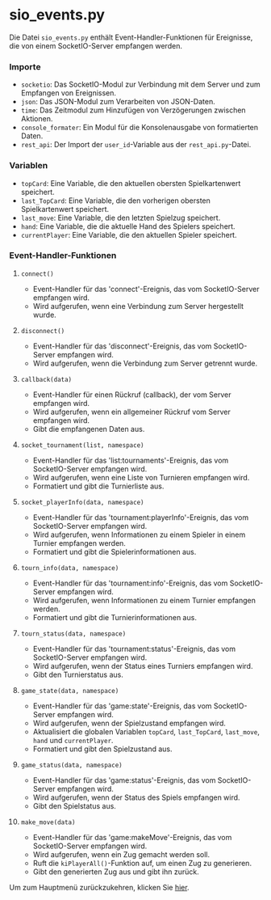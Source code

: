 # sio_events.py

Die Datei `sio_events.py` enthält Event-Handler-Funktionen für Ereignisse, die von einem SocketIO-Server empfangen werden.

### Importe
- `socketio`: Das SocketIO-Modul zur Verbindung mit dem Server und zum Empfangen von Ereignissen.
- `json`: Das JSON-Modul zum Verarbeiten von JSON-Daten.
- `time`: Das Zeitmodul zum Hinzufügen von Verzögerungen zwischen Aktionen.
- `console_formater`: Ein Modul für die Konsolenausgabe von formatierten Daten.
- `rest_api`: Der Import der `user_id`-Variable aus der `rest_api.py`-Datei.

### Variablen
- `topCard`: Eine Variable, die den aktuellen obersten Spielkartenwert speichert.
- `last_TopCard`: Eine Variable, die den vorherigen obersten Spielkartenwert speichert.
- `last_move`: Eine Variable, die den letzten Spielzug speichert.
- `hand`: Eine Variable, die die aktuelle Hand des Spielers speichert.
- `currentPlayer`: Eine Variable, die den aktuellen Spieler speichert.

### Event-Handler-Funktionen
1. `connect()`
   - Event-Handler für das 'connect'-Ereignis, das vom SocketIO-Server empfangen wird.
   - Wird aufgerufen, wenn eine Verbindung zum Server hergestellt wurde.

2. `disconnect()`
   - Event-Handler für das 'disconnect'-Ereignis, das vom SocketIO-Server empfangen wird.
   - Wird aufgerufen, wenn die Verbindung zum Server getrennt wurde.

3. `callback(data)`
   - Event-Handler für einen Rückruf (callback), der vom Server empfangen wird.
   - Wird aufgerufen, wenn ein allgemeiner Rückruf vom Server empfangen wird.
   - Gibt die empfangenen Daten aus.

4. `socket_tournament(list, namespace)`
   - Event-Handler für das 'list:tournaments'-Ereignis, das vom SocketIO-Server empfangen wird.
   - Wird aufgerufen, wenn eine Liste von Turnieren empfangen wird.
   - Formatiert und gibt die Turnierliste aus.

5. `socket_playerInfo(data, namespace)`
   - Event-Handler für das 'tournament:playerInfo'-Ereignis, das vom SocketIO-Server empfangen wird.
   - Wird aufgerufen, wenn Informationen zu einem Spieler in einem Turnier empfangen werden.
   - Formatiert und gibt die Spielerinformationen aus.

6. `tourn_info(data, namespace)`
   - Event-Handler für das 'tournament:info'-Ereignis, das vom SocketIO-Server empfangen wird.
   - Wird aufgerufen, wenn Informationen zu einem Turnier empfangen werden.
   - Formatiert und gibt die Turnierinformationen aus.

7. `tourn_status(data, namespace)`
   - Event-Handler für das 'tournament:status'-Ereignis, das vom SocketIO-Server empfangen wird.
   - Wird aufgerufen, wenn der Status eines Turniers empfangen wird.
   - Gibt den Turnierstatus aus.

8. `game_state(data, namespace)`
   - Event-Handler für das 'game:state'-Ereignis, das vom SocketIO-Server empfangen wird.
   - Wird aufgerufen, wenn der Spielzustand empfangen wird.
   - Aktualisiert die globalen Variablen `topCard`, `last_TopCard`, `last_move`, `hand` und `currentPlayer`.
   - Formatiert und gibt den Spielzustand aus.

9. `game_status(data, namespace)`
   - Event-Handler für das 'game:status'-Ereignis, das vom SocketIO-Server empfangen wird.
   - Wird aufgerufen, wenn der Status des Spiels empfangen wird.
   - Gibt den Spielstatus aus.

10. `make_move(data)`
    - Event-Handler für das 'game:makeMove'-Ereignis, das vom SocketIO-Server empfangen wird.
    - Wird aufgerufen, wenn ein Zug gemacht werden soll.
    - Ruft die `kiPlayerAll()`-Funktion auf, um einen Zug zu generieren.
    - Gibt den generierten Zug aus und gibt ihn zurück.



Um zum Hauptmenü zurückzukehren, klicken Sie [hier](../README.md).
